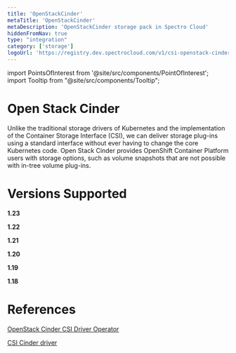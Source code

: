 ```yaml
---
title: 'OpenStackCinder'
metaTitle: 'OpenStackCinder'
metaDescription: 'OpenStackCinder storage pack in Spectro Cloud'
hiddenFromNav: true
type: "integration"
category: ['storage']
logoUrl: 'https://registry.dev.spectrocloud.com/v1/csi-openstack-cinder/blobs/sha256:ebb9650566d2cdfe9b0fc7d474a1cdcd562a9020807e49f891df199379ab8961?type=image/png'
---
```





import PointsOfInterest from '@site/src/components/PointOfInterest';
import Tooltip from "@site/src/components/Tooltip";


# Open Stack Cinder

Unlike the traditional storage drivers of Kubernetes and the implementation of the Container Storage Interface (CSI), we can deliver storage plug-ins using a standard interface without ever having to change the core Kubernetes code. Open Stack Cinder provides OpenShift Container Platform users with storage options, such as volume snapshots that are not possible with in-tree volume plug-ins.

# Versions Supported

<Tabs>

<TabItem value="1.23.x" label="1.23.x">

**1.23**

</TabItem>

<TabItem value="1.22.x" label="1.22.x">

**1.22**

</TabItem>

<TabItem value="1.21.x" label="1.21.x">

**1.21**

</TabItem>

<TabItem value="1.20.x" label="1.20.x">

**1.20**

</TabItem>

<TabItem value="1.19.x" label="1.19.x">

**1.19**

</TabItem>

<TabItem value="1.18.x" label="1.18.x">

**1.18**

</TabItem>

</Tabs>

# References

[OpenStack Cinder CSI Driver Operator](https://docs.openshift.com/container-platform/4.7/storage/container_storage_interface/persistent-storage-csi-cinder.html#csi-about_persistent-storage-csi-cinder)

[CSI Cinder driver](https://github.com/kubernetes/cloud-provider-openstack/blob/master/docs/cinder-csi-plugin/using-cinder-csi-plugin.md/)
